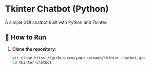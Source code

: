 # Tkinter Chatbot (Python)

A simple GUI chatbot built with Python and Tkinter.

## 🚀 How to Run

1. **Clone the repository**:
   ```bash
   git clone https://github.com/yourusername/tkinter-chatbot.git
   cd tkinter-chatbot